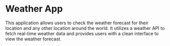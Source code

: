 # Weather App
This application allows users to check the weather forecast for their location and any other location around the world. It utilizes a weather API to fetch real-time weather data and provides users with a clean interface to view the weather forecast.